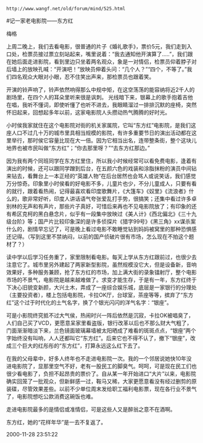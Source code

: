 `http://www.wangf.net/old/forum/mind/525.html`

#记一家老电影院——东方红

梅格

上周二晚上，我们去看电影，很普通的片子《婚礼歌手》，票价5元，我们走到入口处，检票员接过票立刻站起来，嘴里说着：“我去通知他开演算了.....”，我们跟在她后面走进影院，看到里边只坐着两名观众，象是一对情侣，检票员仰着脖子对后墙上的放映孔喊：“开演吧！”放映员伸着头问：“几个人？”“四个，不等了。”我们四名观众大眼对小眼，忍不住笑出声来，那检票员也跟着笑。

开演的铃声响了，铃声依然响得那么中规中矩，在这空荡荡的能容纳将近2千人的剧场里，在四个人的耳朵里听来很是讽刺。
光线暗下来，银幕上的歌手抱着吉他在唱，我听不懂词，即使听懂了也听不进去，我眼睛溜过一排排沉默的座椅，突然怀旧起来，回想起多年以前，这家电影院人头攒动热气腾腾的好时光。

小时侯我家就住在这个电影院对街的机关家属院，它叫“东方红”电影院，是我们这座人口不过几十万的城市里具相当规模的影院，有许多重要节日的演出活动都在这里举行，那时侯它容量比现在大一倍。因为它相当出名，连带整条街，整个这块儿地界也被市民叫做“东方红”；“你去那里呀？”“去东方红那边。” 

因为我有两个同班同学在东方红里住，所以我小时候经常可以看免费电影，逢着有演出的时候，还可以跟同学蹭到后台，在五颜六色的戏装和涂脂抹粉的演员中间钻来钻去，看舞台上一本正经的“英雄人物”在后台居然也会骂人或说笑话，我们感觉万分惊奇。印象里小时侯看的好电影不多，儿童片也少，不分儿童成人，只要有看的就行，跟着看热闹，记得最喜欢看印度歌舞片，《大篷车》《奴里》《流浪者》什么的，歌非常好听，印度人讲话语气夸张爱乱打手势，很搞笑；还集中看过许多卓别林的无声和有声片，那些片子真好，可惜后来再也不见电影院放了；有印象的还有希区克柯的黑白悬念片，似乎有一段集中放映过《美人计》《西北偏北》《三十九级台阶》等；国产片比较印象深的是许多侦探片《猎字99号》《黑三角》xx谋杀案什么的，剧情早忘记了，可是晚上看过电影不敢睡觉钻到妈妈被窝里的那种恐惧感还记得。（写到这里不禁纳闷，以前的国产侦破片很有市场，怎么现在不拍这个题材了？） 

读中学以后学习任务重了，家里限制看电影。每天上学从东方红跟前过，也很少去注意它了。城市里另外建起了两家新型影院，虽然规模没它大，但是设备新，音响效果好，多种服务兼顾，抢了东方红的市场，加上满大街的录象镭射厅，整个电影市场的不景气，电影院是越来越难做了。求变才能生存，于是有一年，东方红终于下决心旧貌变新颜，大兴土木，弄成了一座综合娱乐城，底层是一家银行的分理处（主要投资者），楼上包括电影院，卡拉OK厅，台球室，茶座等等，摈弃了“东方红”这个过于时代化的土气名字，换了个银光闪闪的洋气名字：“银座”。

可是小影院终究抵不过大气侯，热闹时兴一阵后依然是沉寂，卡拉OK被唱臭了，人们自己买了VCD，更愿意呆家里看盗版，银行改革以后也不那么财大气粗了，门面渐渐暗淡下来，兰色镜面玻璃幕墙被太阳晒成了难看的斑斑点点，“银座”两个字始终没有叫响，人人还都叫它“东方红”。后来它也不得不认了，撤下“银座”，改成三个巨大的红彤彤的“东方红”，打算永远这么红下去了。

在我的父母辈中，好多人终年也不走进电影院一次。我的一个邻居说她快10年没进电影院了，显那里空气不好，老有一股民工的脚臭气。呵呵，可是现在民工们也很少看电影了，负担不起昂贵的票价了。自从某一年开始进口“大片”以来，电影院确实回笼了一批观众，但新鲜感一过，鞍马又稀，大家更愿意看没有经过删剪的原装碟，尽管效果差些。以前不少单位周末发给职工福利电影票，现在各行业不景气了，电影院想吃公款消费这碗饭也难。

走进电影院最多的是情侣或准情侣，可是这些人又是醉翁之意不在酒啊。

东方红，她的“花样年华”是一去不复返了。

2000-11-28 23:51:22
